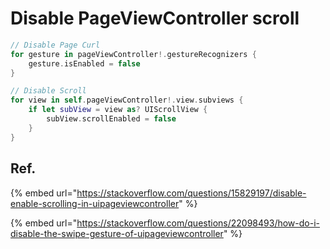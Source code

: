 # Disable PageViewController scroll

```swift
// Disable Page Curl
for gesture in pageViewController!.gestureRecognizers {
    gesture.isEnabled = false
}

// Disable Scroll
for view in self.pageViewController!.view.subviews {
    if let subView = view as? UIScrollView {
        subView.scrollEnabled = false
    }
}
```

## Ref.

{% embed url="https://stackoverflow.com/questions/15829197/disable-enable-scrolling-in-uipageviewcontroller" %}

{% embed url="https://stackoverflow.com/questions/22098493/how-do-i-disable-the-swipe-gesture-of-uipageviewcontroller" %}



